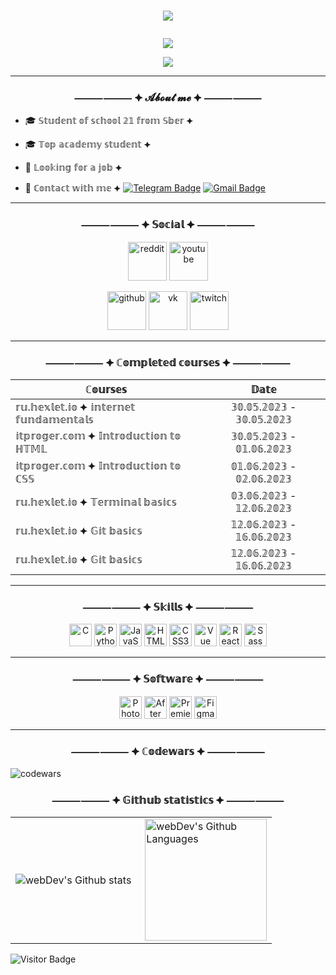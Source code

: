 
#  <p align="center"><img src="https://aniyuki.com/wp-content/uploads/2021/12/aniyuki-my-hero-academia-40.gif" /></p>
<p align="center"><a href="https://www.github.com/arffei" target="_blank" rel="noreferrer"><img
src="https://img.shields.io/github/followers/arffei?logo=github&style=for-the-badge&color=ef4444&labelColor=1c1917" /></a></p>
<p align="center"><a href="https://www.twitch.tv/arffei" target="_blank" rel="noreferrer"><img
src="https://img.shields.io/twitch/status/arffei?logo=twitchsx&style=for-the-badge&color=0891b2&labelColor=1c1917&label=TWITCH+STATUS" /></a></p>

---

### <p align="center">⸻⸻ ⯌ 𝓐𝓫𝓸𝓾𝓽 𝓶𝓮 ⯌ ⸻⸻</p>

- 🎓 𝕊𝕥𝕦𝕕𝕖𝕟𝕥 𝕠𝕗 𝕤𝕔𝕙𝕠𝕠𝕝 𝟚𝟙 𝕗𝕣𝕠𝕞 𝕊𝕓𝕖𝕣 ⯌

- 🎓 𝕋𝕠𝕡 𝕒𝕔𝕒𝕕𝕖𝕞𝕪 𝕤𝕥𝕦𝕕𝕖𝕟𝕥 ⯌

- 💼 𝕃𝕠𝕠𝕜𝕚𝕟𝕘 𝕗𝕠𝕣 𝕒 𝕛𝕠𝕓 ⯌

- 📌 ℂ𝕠𝕟𝕥𝕒𝕔𝕥 𝕨𝕚𝕥𝕙 𝕞𝕖  ⯌  [![Telegram Badge](https://img.shields.io/badge/-arffei-blue?style=flat&logo=Telegram&logoColor=white)](https://t.me/arffei) [![Gmail Badge](https://img.shields.io/badge/-Gmail-red?style=flat&logo=Gmail&logoColor=white)](mailto:arffei.storm@gmail.com)

---

### <p align="center">⸻⸻ ⯌ 𝕊𝕠𝕔𝕚𝕒𝕝 ⯌ ⸻⸻</p>

<p align="center"><a href="https://ibb.co/gDh7mwD"><img src="https://i.ibb.co/gDh7mwD/reddit.png" width="62" height="62" alt="reddit" border="0"></a> 
<a href="https://ibb.co/2jWfsbg"><img src="https://i.ibb.co/2jWfsbg/youtube.png" width="62" height="62" alt="youtube" border="0"></a>
<p align="center"><a href="https://github.com/Arffei"><img src="https://i.ibb.co/j49Fssy/github.png" width="62" height="62" alt="github" border="0"></a> 
<a href="https://vk.com/arffei"><img src="https://i.ibb.co/F8V2GPw/vk.png" width="62" height="62" alt="vk" border="0"></a> 
<a href="https://www.twitch.tv/arffei"><img src="https://i.ibb.co/frh2ftf/twitch.png" width="62" height="62" alt="twitch" border="0"></a></p> 

---

### <p align="center">⸻⸻ ⯌ ℂ𝕠𝕞𝕡𝕝𝕖𝕥𝕖𝕕 𝕔𝕠𝕦𝕣𝕤𝕖𝕤 ⯌ ⸻⸻</p>

| ℂ𝕠𝕦𝕣𝕤𝕖𝕤                                                        | 𝔻𝕒𝕥𝕖             |
| ----------------------------------------------------------------| :---------------: |
| 𝕣𝕦.𝕙𝕖𝕩𝕝𝕖𝕥.𝕚𝕠 ⯌ 𝕚𝕟𝕥𝕖𝕣𝕟𝕖𝕥 𝕗𝕦𝕟𝕕𝕒𝕞𝕖𝕟𝕥𝕒𝕝𝕤                         | 𝟛𝟘.𝟘𝟝.𝟚𝟘𝟚𝟛 - 𝟛𝟘.𝟘𝟝.𝟚𝟘𝟚𝟛 |
| 𝕚𝕥𝕡𝕣𝕠𝕘𝕖𝕣.𝕔𝕠𝕞 ⯌ 𝕀𝕟𝕥𝕣𝕠𝕕𝕦𝕔𝕥𝕚𝕠𝕟 𝕥𝕠 ℍ𝕋𝕄𝕃                         | 𝟛𝟘.𝟘𝟝.𝟚𝟘𝟚𝟛 - 𝟘𝟙.𝟘𝟞.𝟚𝟘𝟚𝟛 |
| 𝕚𝕥𝕡𝕣𝕠𝕘𝕖𝕣.𝕔𝕠𝕞 ⯌ 𝕀𝕟𝕥𝕣𝕠𝕕𝕦𝕔𝕥𝕚𝕠𝕟 𝕥𝕠 ℂ𝕊𝕊                           | 𝟘𝟙.𝟘𝟞.𝟚𝟘𝟚𝟛 - 𝟘𝟚.𝟘𝟞.𝟚𝟘𝟚𝟛 |
| 𝕣𝕦.𝕙𝕖𝕩𝕝𝕖𝕥.𝕚𝕠 ⯌ 𝕋𝕖𝕣𝕞𝕚𝕟𝕒𝕝 𝕓𝕒𝕤𝕚𝕔𝕤                                | 𝟘𝟛.𝟘𝟞.𝟚𝟘𝟚𝟛 - 𝟙𝟚.𝟘𝟞.𝟚𝟘𝟚𝟛 |
| 𝕣𝕦.𝕙𝕖𝕩𝕝𝕖𝕥.𝕚𝕠 ⯌ 𝔾𝕚𝕥 𝕓𝕒𝕤𝕚𝕔𝕤                                      | 𝟙𝟚.𝟘𝟞.𝟚𝟘𝟚𝟛 - 𝟙𝟞.𝟘𝟞.𝟚𝟘𝟚𝟛 |
| 𝕣𝕦.𝕙𝕖𝕩𝕝𝕖𝕥.𝕚𝕠 ⯌ 𝔾𝕚𝕥 𝕓𝕒𝕤𝕚𝕔𝕤                                      | 𝟙𝟚.𝟘𝟞.𝟚𝟘𝟚𝟛 - 𝟙𝟞.𝟘𝟞.𝟚𝟘𝟚𝟛 |

---

### <p align="center">⸻⸻ ⯌ 𝕊𝕜𝕚𝕝𝕝𝕤 ⯌ ⸻⸻</p>

<p align="center">
<a href="https://docs.microsoft.com/en-us/cpp/?view=msvc-170" target="_blank" rel="noreferrer"><img src="https://raw.githubusercontent.com/danielcranney/readme-generator/main/public/icons/skills/c-colored.svg" width="36" height="36" alt="C" /></a>
<a href="https://www.python.org/" target="_blank" rel="noreferrer"><img src="https://raw.githubusercontent.com/danielcranney/readme-generator/main/public/icons/skills/python-colored.svg" width="36" height="36" alt="Python" /></a>
<a href="https://developer.mozilla.org/en-US/docs/Web/JavaScript" target="_blank" rel="noreferrer"><img src="https://raw.githubusercontent.com/danielcranney/readme-generator/main/public/icons/skills/javascript-colored.svg" width="36" height="36" alt="JavaScript" /></a>
<a href="https://developer.mozilla.org/en-US/docs/Glossary/HTML5" target="_blank" rel="noreferrer"><img src="https://raw.githubusercontent.com/danielcranney/readme-generator/main/public/icons/skills/html5-colored.svg" width="36" height="36" alt="HTML5" /></a>
<a href="https://www.w3.org/TR/CSS/#css" target="_blank" rel="noreferrer"><img src="https://raw.githubusercontent.com/danielcranney/readme-generator/main/public/icons/skills/css3-colored.svg" width="36" height="36" alt="CSS3" /></a>
<a href="https://vuejs.org/" target="_blank" rel="noreferrer"><img src="https://raw.githubusercontent.com/danielcranney/readme-generator/main/public/icons/skills/vuejs-colored.svg" width="36" height="36" alt="Vue" /></a>
<a href="https://reactjs.org/" target="_blank" rel="noreferrer"><img src="https://raw.githubusercontent.com/danielcranney/readme-generator/main/public/icons/skills/react-colored.svg" width="36" height="36" alt="React" /></a>
<a href="https://sass-lang.com/" target="_blank" rel="noreferrer"><img src="https://raw.githubusercontent.com/danielcranney/readme-generator/main/public/icons/skills/sass-colored.svg" width="36" height="36" alt="Sass" /></a>
</p>

---

### <p align="center">⸻⸻ ⯌ 𝕊𝕠𝕗𝕥𝕨𝕒𝕣𝕖 ⯌ ⸻⸻</p>

<p align="center">
<a href="https://www.adobe.com/uk/products/photoshop.html" target="_blank" rel="noreferrer"><img src="https://raw.githubusercontent.com/danielcranney/readme-generator/main/public/icons/skills/photoshop-colored.svg" width="36" height="36" alt="Photoshop" /></a>
<a href="https://www.adobe.com/uk/products/aftereffects.html" target="_blank" rel="noreferrer"><img src="https://raw.githubusercontent.com/danielcranney/readme-generator/main/public/icons/skills/aftereffects-colored.svg" width="36" height="36" alt="After Effects" /></a>
<a href="https://www.adobe.com/uk/products/premiere.html" target="_blank" rel="noreferrer"><img src="https://raw.githubusercontent.com/danielcranney/readme-generator/main/public/icons/skills/premierepro-colored.svg" width="36" height="36" alt="Premiere Pro" /></a>
<a href="https://www.figma.com/" target="_blank" rel="noreferrer"><img src="https://raw.githubusercontent.com/danielcranney/readme-generator/main/public/icons/skills/figma-colored.svg" width="36" height="36" alt="Figma" /></a>
</p>

---

### <p align="center">⸻⸻ ⯌ ℂ𝕠𝕕𝕖𝕨𝕒𝕣𝕤 ⯌ ⸻⸻</p>

![codewars](https://www.codewars.com/users/Arffei/badges/large)

### <p align="center">⸻⸻ ⯌ 𝔾𝕚𝕥𝕙𝕦𝕓 𝕤𝕥𝕒𝕥𝕚𝕤𝕥𝕚𝕔𝕤 ⯌ ⸻⸻</p>

<table>
  <tr>
    <td>
      <img align="left" src="http://github-readme-streak-stats.herokuapp.com?user=arffei&theme=dark&background=000000" alt="webDev's Github stats" />
    </td>
    <td>
      <img height="195px" align="right" alt="webDev's Github Languages" src="https://github-readme-stats-sigma-five.vercel.app/api/top-langs/?username=arffei&layout=compact&theme=vision-friendly-dark" />
    </td>
  </tr>
</table>

![Visitor Badge](https://visitor-badge.laobi.icu/badge?page_id=arffei)
